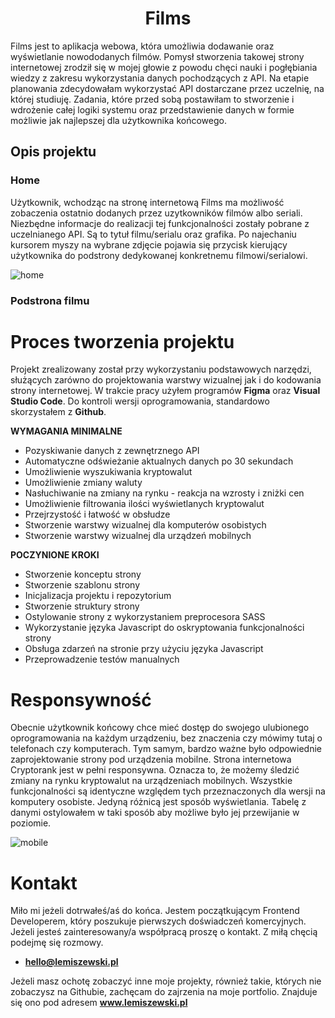 <h1 align="center">Films</h1>
Films jest to aplikacja webowa, która umożliwia dodawanie oraz wyświetlanie nowododanych filmów. Pomysł stworzenia takowej strony internetowej zrodził się w mojej głowie z powodu chęci nauki i pogłębiania wiedzy z zakresu wykorzystania danych pochodzących z API. Na etapie planowania zdecydowałam wykorzystać API dostarczane przez uczelnię, na której studiuję. Zadania, które przed sobą postawiłam to stworzenie i wdrożenie całej logiki systemu oraz przedstawienie danych w formie możliwie jak najlepszej dla użytkownika końcowego.

## Opis projektu 
### Home
Użytkownik, wchodząc na stronę internetową Films ma możliwość zobaczenia ostatnio dodanych przez uzytkowników filmów albo seriali. Niezbędne informacje do realizacji tej funkcjonalności zostały pobrane z uczelnianego API. Są to tytuł filmu/serialu oraz grafika. Po najechaniu kursorem myszy na wybrane zdjęcie pojawia się przycisk kierujący użytkownika do podstrony dedykowanej konkretnemu filmowi/serialowi. 

![home](https://user-images.githubusercontent.com/80101842/155717823-1e4d417b-a1ed-4d82-ab95-b08e17444e19.png)

### Podstrona filmu



# Proces tworzenia projektu
Projekt zrealizowany został przy wykorzystaniu podstawowych narzędzi, służących zarówno do projektowania warstwy wizualnej jak i do kodowania strony internetowej. W trakcie pracy użyłem programów **Figma** oraz **Visual Studio Code**. Do kontroli wersji oprogramowania, standardowo skorzystałem z **Github**.

**WYMAGANIA MINIMALNE**
- Pozyskiwanie danych z zewnętrznego API
- Automatyczne odświeżanie aktualnych danych po 30 sekundach
- Umożliwienie wyszukiwania kryptowalut
- Umożliwienie zmiany waluty
- Nasłuchiwanie na zmiany na rynku - reakcja na wzrosty i zniżki cen
- Umożliwienie filtrowania ilości wyświetlanych kryptowalut
- Przejrzystość i łatwość w obsłudze
- Stworzenie warstwy wizualnej dla komputerów osobistych
- Stworzenie warstwy wizualnej dla urządzeń mobilnych

**POCZYNIONE KROKI**
- Stworzenie konceptu strony
- Stworzenie szablonu strony
- Inicjalizacja projektu i repozytorium
- Stworzenie struktury strony
- Ostylowanie strony z wykorzystaniem preprocesora SASS
- Wykorzystanie języka Javascript do oskryptowania funkcjonalności strony
- Obsługa zdarzeń na stronie przy użyciu języka Javascript
- Przeprowadzenie testów manualnych


# Responsywność
Obecnie użytkownik końcowy chce mieć dostęp do swojego ulubionego oprogramowania na każdym urządzeniu, bez znaczenia czy mówimy tutaj o telefonach czy komputerach. Tym samym, bardzo ważne było odpowiednie zaprojektowanie strony pod urządzenia mobilne. Strona internetowa Cryptorank jest w pełni responsywna. Oznacza to, że możemy śledzić zmiany na rynku kryptowalut na urządzeniach mobilnych. Wszystkie funkcjonalności są identyczne względem tych przeznaczonych dla wersji na komputery osobiste. Jedyną różnicą jest sposób wyświetlania. Tabelę z danymi ostylowałem w taki sposób aby możliwe było jej przewijanie w poziomie.

![mobile](https://user-images.githubusercontent.com/76050486/155015292-209a483b-1a4c-4889-9e0e-32acf0d6e793.png)


# Kontakt
Miło mi jeżeli dotrwałeś/aś do końca. Jestem początkującym Frontend Developerem, który poszukuje pierwszych doświadczeń komercyjnych. Jeżeli jesteś zainteresowany/a współpracą proszę o kontakt. Z miłą chęcią podejmę się rozmowy.

- **hello@lemiszewski.pl**

Jeżeli masz ochotę zobaczyć inne moje projekty, również takie, których nie zobaczysz na Githubie, zachęcam do zajrzenia na moje portfolio. Znajduje się ono pod adresem **www.lemiszewski.pl**




